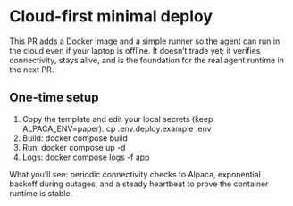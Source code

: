 # Cloud-first minimal deploy

This PR adds a Docker image and a simple runner so the agent can run in the cloud even if your laptop is offline. It doesn’t trade yet; it verifies connectivity, stays alive, and is the foundation for the real agent runtime in the next PR.

## One-time setup
1. Copy the template and edit your local secrets (keep ALPACA_ENV=paper):
   cp .env.deploy.example .env
2. Build:
   docker compose build
3. Run:
   docker compose up -d
4. Logs:
   docker compose logs -f app

What you’ll see: periodic connectivity checks to Alpaca, exponential backoff during outages, and a steady heartbeat to prove the container runtime is stable.
